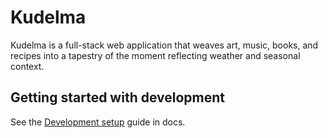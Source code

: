 # Kudelma

Kudelma is a full-stack web application that weaves art, music, books, and
recipes into a tapestry of the moment reflecting weather and seasonal context.

## Getting started with development

See the [Development setup](/docs/development.md) guide in docs.
